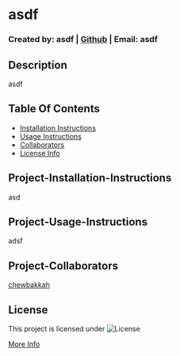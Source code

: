 # asdf
### Created by: asdf | [Github](https://github.com/asdf) | Email: asdf
## Description
asdf
## Table Of Contents
* [Installation Instructions](#Project-Installation-Instructions)
* [Usage Instructions](#Project-Usage-Instructions)
* [Collaborators](#Project-Collaborators)
* [License Info](#License)
## Project-Installation-Instructions
  asd
## Project-Usage-Instructions
  adsf
## Project-Collaborators
  [chewbakkah](https://github.com/chewbakkah)    




## License
  This project is licensed under
![License](https://img.shields.io/badge/License-MIT-blue.svg)
     
[More Info](https://choosealicense.com/licenses/)
